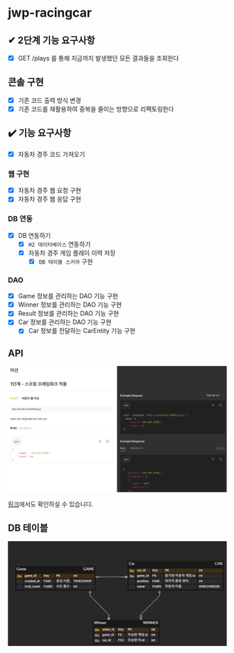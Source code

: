 # jwp-racingcar

## ✔ 2단계 기능 요구사항

- [x] GET /plays 를 통해 지금까지 발생했던 모든 결과들을 조회한다

## 콘솔 구현

- [x] 기존 코드 출력 방식 변경
- [x] 기존 코드를 재활용하여 중복을 줄이는 방향으로 리팩토링한다

## ✔️ 기능 요구사항

- [x] 자동차 경주 코드 가져오기

### 웹 구현

- [x] 자동차 경주 웹 요청 구현
- [x] 자동차 경주 웹 응답 구현

### DB 연동

- [x] DB 연동하기
    - [x] `H2 데이터베이스` 연동하기
    - [x] 자동차 경주 게임 플레이 이력 저장
        - [x] `DB 테이블 스키마` 구현

### DAO

- [x] Game 정보를 관리하는 DAO 기능 구현
- [x] Winner 정보를 관리하는 DAO 기능 구현
- [x] Result 정보를 관리하는 DAO 기능 구현
- [x] Car 정보를 관리하는 DAO 기능 구현
    - [x] Car 정보를 전달하는 CarEntity 기능 구현

## API

![](./docs/api.png)

[링크](https://documenter.getpostman.com/view/19879275/2s93XvVQA1)에서도 확인하실 수 있습니다.

## DB 테이블

![](./docs/table.png)
